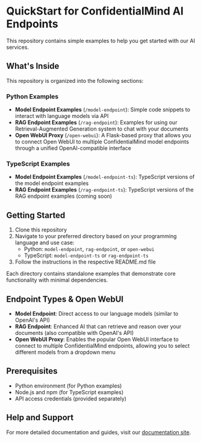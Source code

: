 # QuickStart for ConfidentialMind AI Endpoints

This repository contains simple examples to help you get started with our AI services.

## What's Inside

This repository is organized into the following sections:

### Python Examples
- **Model Endpoint Examples** (`/model-endpoint`): Simple code snippets to interact with language models via API
- **RAG Endpoint Examples** (`/rag-endpoint`): Examples for using our Retrieval-Augmented Generation system to chat with your documents
- **Open WebUI Proxy** (`/open-webui`): A Flask-based proxy that allows you to connect Open WebUI to multiple ConfidentialMind model endpoints through a unified OpenAI-compatible interface

### TypeScript Examples
- **Model Endpoint Examples** (`/model-endpoint-ts`): TypeScript versions of the model endpoint examples
- **RAG Endpoint Examples** (`/rag-endpoint-ts`): TypeScript versions of the RAG endpoint examples (coming soon)

## Getting Started

1. Clone this repository
2. Navigate to your preferred directory based on your programming language and use case:
   - Python: `model-endpoint`, `rag-endpoint`, or `open-webui`
   - TypeScript: `model-endpoint-ts` or `rag-endpoint-ts`
3. Follow the instructions in the respective README.md file

Each directory contains standalone examples that demonstrate core functionality with minimal dependencies.

## Endpoint Types & Open WebUI

- **Model Endpoint**: Direct access to our language models (similar to OpenAI's API)
- **RAG Endpoint**: Enhanced AI that can retrieve and reason over your documents (also compatible with OpenAI's API)
- **Open WebUI Proxy**: Enables the popular Open WebUI interface to connect to multiple ConfidentialMind endpoints, allowing you to select different models from a dropdown menu

## Prerequisites

- Python environment (for Python examples)
- Node.js and npm (for TypeScript examples)
- API access credentials (provided separately)

## Help and Support

For more detailed documentation and guides, visit our [documentation site](https://docs.confidentialmind.com).